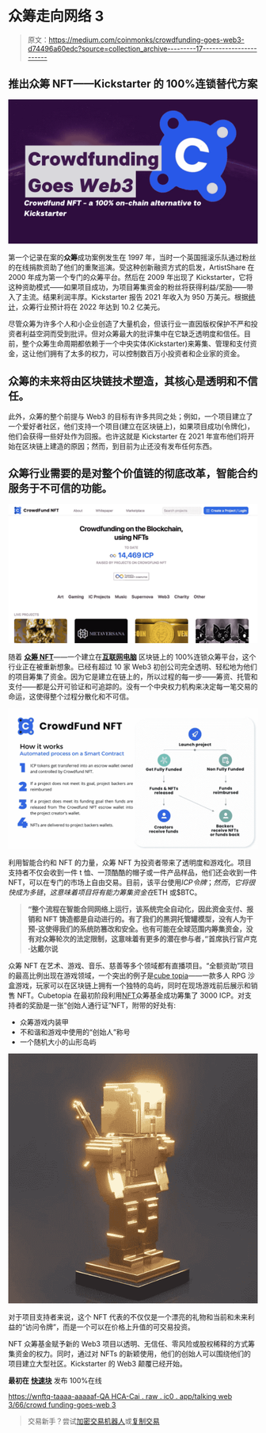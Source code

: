 # 众筹走向网络 3

> 原文：<https://medium.com/coinmonks/crowdfunding-goes-web3-d74496a60edc?source=collection_archive---------17----------------------->

## **推出众筹 NFT——Kickstarter 的 100%连锁替代方案**

![](img/af2b1c782a231526b292a99cf586f16e.png)

第一个记录在案的**众筹**成功案例发生在 1997 年，当时一个英国摇滚乐队通过粉丝的在线捐款资助了他们的重聚巡演。受这种创新融资方式的启发，ArtistShare 在 2000 年成为第一个专门的众筹平台。然后在 2009 年出现了 Kickstarter，它将这种资助模式——如果项目成功，为项目筹集资金的粉丝将获得利益/奖励——带入了主流。结果利润丰厚。Kickstarter 报告 2021 年收入为 950 万美元。根据[统计](https://www.statista.com/outlook/dmo/fintech/alternative-financing/crowdfunding/worldwide)，众筹行业预计将在 2022 年达到 10.2 亿美元。

尽管众筹为许多个人和小企业创造了大量机会，但该行业一直因版权保护不严和投资者利益空洞而受到批评。但对众筹最大的批评集中在它缺乏透明度和信任。目前，整个众筹生命周期都依赖于一个中央实体(Kickstarter)来筹集、管理和支付资金，这让他们拥有了太多的权力，可以控制数百万小投资者和企业家的资金。

## 众筹的未来将由区块链技术塑造，其核心是透明和不信任。

此外，众筹的整个前提与 Web3 的目标有许多共同之处；例如，一个项目建立了一个爱好者社区，他们支持一个项目(建立在区块链上)，如果项目成功(令牌化)，他们会获得一些好处作为回报。也许这就是 Kickstarter 在 2021 年宣布他们将开始在区块链上建造的原因；然而，到目前为止还没有发布任何东西。

## 众筹行业需要的是对整个价值链的彻底改革，智能合约服务于不可信的功能。

![](img/c41f37d0d03c2d38f79c55a2e24d10da.png)

随着 [**众筹 NFT**](https://t.co/k3sk6Y0Zrr)——一个建立在[**互联网电脑**](https://internetcomputer.org/) 区块链上的 100%连锁众筹平台，这个行业正在被重新想象。已经有超过 10 家 Web3 初创公司完全透明、轻松地为他们的项目筹集了资金。因为它是建立在链上的，所以过程的每一步——筹资、托管和支付——都是公开可验证和可追踪的。没有一个中央权力机构来决定每一笔交易的命运，这使得整个过程分散化和不可信。

![](img/9bacaf7865ac99ee4cc454a5efbb6230.png)

利用智能合约和 NFT 的力量，众筹 NFT 为投资者带来了透明度和游戏化。项目支持者不仅会收到一件 t 恤、一顶酷酷的帽子或一件产品样品，他们还会收到一件 NFT，可以在专门的市场上自由交易。目前，该平台使用$ICP 令牌；然而，它将很快成为多链，这意味着项目将有能力筹集资金在$ETH 或$BTC。

> **“整个流程在智能合同网络上运行，该系统完全自动化，因此资金支付、报销和 NFT 铸造都是自动进行的。有了我们的黑洞托管罐模型，没有人为干预-这使得我们的系统防篡改和安全。也有可能在全球范围内筹集资金，没有对众筹轮次的法定限制，这意味着有更多的潜在参与者，”首席执行官卢克·达戴尔说**

众筹 NFT 在艺术、游戏、音乐、慈善等多个领域都有直播项目。“全额资助”项目的最高比例出现在游戏领域，一个突出的例子是[cube topia](https://t.co/u16qP7bsww)——一款多人 RPG 沙盒游戏，玩家可以在区块链上拥有一个独特的岛屿，同时在现场游戏前后展示和销售 NFT。Cubetopia 在最初阶段利用[NFT](https://kn5ky-6iaaa-aaaai-qbikq-cai.ic0.app/project.html?projectId=33)众筹基金成功筹集了 3000 ICP。对支持者的奖励是一张“创始人通行证”NFT，附带的好处有:

*   众筹游戏内装甲
*   不和谐和游戏中使用的“创始人”称号
*   一个随机大小的山形岛屿

![](img/7855cd969f62bb8aa9af37f05e5b1bfe.png)

对于项目支持者来说，这个 NFT 代表的不仅仅是一个漂亮的礼物和当前和未来利益的“访问令牌”，而是一个可以在价格上升值的可交易投资。

NFT 众筹基金赋予新的 Web3 项目以透明、无信任、零风险或股权稀释的方式筹集资金的权力。同时，通过对 NFTs 的新颖使用，他们的创始人可以围绕他们的项目建立大型社区。Kickstarter 的 Web3 颠覆已经开始。

**最初在** [**快速块**](http://fastblocks.com) 发布 100%在线

[https://wnftq-taaaa-aaaaaf-QA HCA-Cai . raw . ic0 . app/talking web 3/66/crowd funding-goes-web 3](https://wnftq-taaaa-aaaaf-qahca-cai.raw.ic0.app/talkingweb3/66/crowdfunding-goes-web3)

> 交易新手？尝试[加密交易机器人](/coinmonks/crypto-trading-bot-c2ffce8acb2a)或[复制交易](/coinmonks/top-10-crypto-copy-trading-platforms-for-beginners-d0c37c7d698c)